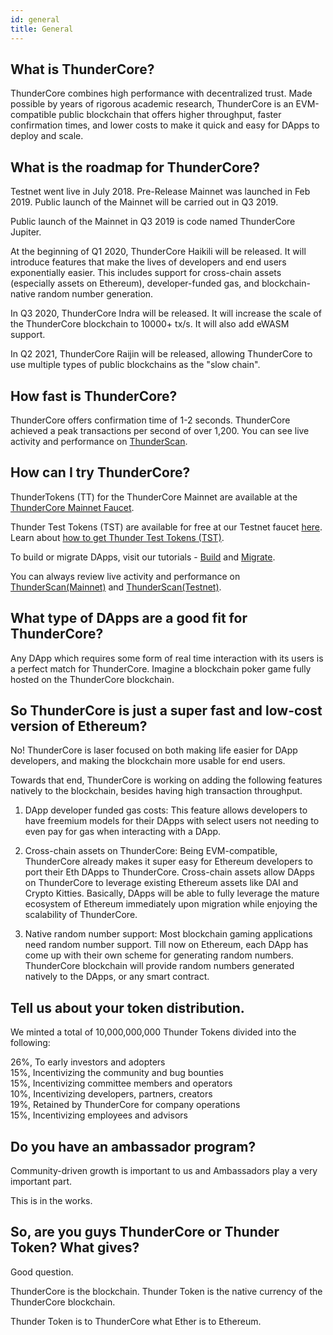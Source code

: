 ```yaml
---
id: general
title: General
---
```


## What is ThunderCore?
ThunderCore combines high performance with decentralized trust. Made possible by years of rigorous academic research, ThunderCore is an EVM-compatible public blockchain that offers higher throughput, faster confirmation times, and lower costs to make it quick and easy for DApps to deploy and scale.

## What is the roadmap for ThunderCore? 
Testnet went live in July 2018. Pre-Release Mainnet was launched in Feb 2019. Public launch of the Mainnet will be carried out in Q3 2019.

Public launch of the Mainnet in Q3 2019 is code named ThunderCore Jupiter.

At the beginning of Q1 2020, ThunderCore Haikili will be released. It will introduce features that make the lives of developers and end users exponentially easier. This includes support for cross-chain assets (especially assets on Ethereum), developer-funded gas, and blockchain-native random number generation.

In Q3 2020, ThunderCore Indra will be released. It will increase the scale of the ThunderCore blockchain to 10000+ tx/s. It will also add eWASM support.

In Q2 2021, ThunderCore Raijin will be released, allowing ThunderCore to use multiple types of public blockchains as the "slow chain".

## How fast is ThunderCore? 
ThunderCore offers confirmation time of 1-2 seconds. ThunderCore achieved a peak transactions per second of over 1,200. You can see live activity and performance on [ThunderScan](https://scan.thundercore.com).

## How can I try ThunderCore?
ThunderTokens (TT) for the ThunderCore Mainnet are available at the [ThunderCore Mainnet Faucet](https://faucet.thundercore.com).

Thunder Test Tokens (TST) are available for free at our Testnet faucet [here](https://faucet-testnet.thundercore.com/). Learn about [how to get Thunder Test Tokens (TST)](get-tokens.md).

To build or migrate DApps, visit our tutorials - [Build](deploy-your-own-game.md) and [Migrate](migrate-to-thunder.md).

You can always review live activity and performance on [ThunderScan(Mainnet)](https://scan.thundercore.com) and [ThunderScan(Testnet)](https://scan-testnet.thundercore.com).

## What type of DApps are a good fit for ThunderCore?
Any DApp which requires some form of real time interaction with its users is a perfect match for ThunderCore. Imagine a blockchain poker game fully hosted on the ThunderCore blockchain.

## So ThunderCore is just a super fast and low-cost version of Ethereum?
No! ThunderCore is laser focused on both making life easier for DApp developers, and making the blockchain more usable for end users.

Towards that end, ThunderCore is working on adding the following features natively to the blockchain, besides having high transaction throughput.

1) DApp developer funded gas costs: This feature allows developers to have freemium models for their DApps with select users not needing to even pay for gas when interacting with a DApp.

2) Cross-chain assets on ThunderCore: Being EVM-compatible, ThunderCore already makes it super easy for Ethereum developers to port their Eth DApps to ThunderCore. Cross-chain assets allow DApps on ThunderCore to leverage existing Ethereum assets like DAI and Crypto Kitties. Basically, DApps will be able to fully leverage the mature ecosystem of Ethereum immediately upon migration while enjoying the scalability of ThunderCore.

3) Native random number support: Most blockchain gaming applications need random number support. Till now on Ethereum, each DApp has come up with their own scheme for generating random numbers. ThunderCore blockchain will provide random numbers generated natively to the DApps, or any smart contract.

## Tell us about your token distribution.
We minted a total of 10,000,000,000 Thunder Tokens divided into the following:

26%, To early investors and adopters<br>
15%, Incentivizing the community and bug bounties<br>
15%, Incentivizing committee members and operators<br>
10%, Incentivizing developers, partners, creators<br>
19%, Retained by ThunderCore for company operations<br>
15%, Incentivizing employees and advisors

## Do you have an ambassador program?
Community-driven growth is important to us and Ambassadors play a very important part.

This is in the works.

## So, are you guys ThunderCore or Thunder Token? What gives?
Good question.

ThunderCore is the blockchain. Thunder Token is the native currency of the ThunderCore blockchain.

Thunder Token is to ThunderCore what Ether is to Ethereum.
